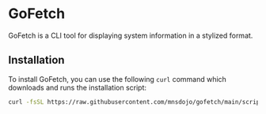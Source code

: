 # GoFetch

GoFetch is a CLI tool for displaying system information in a stylized format.

## Installation

To install GoFetch, you can use the following `curl` command which downloads and runs the installation script:

```bash
curl -fsSL https://raw.githubusercontent.com/mnsdojo/gofetch/main/scripts/install.sh | bash
```
